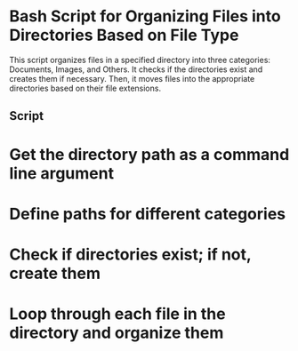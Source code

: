 
# Bash Script for Organizing Files into Directories Based on File Type

This script organizes files in a specified directory into three categories: Documents, Images, and Others. It checks if the directories exist and creates them if necessary. Then, it moves files into the appropriate directories based on their file extensions.

## Script


# Get the directory path as a command line argument


# Define paths for different categories

# Check if directories exist; if not, create them

# Loop through each file in the directory and organize them
